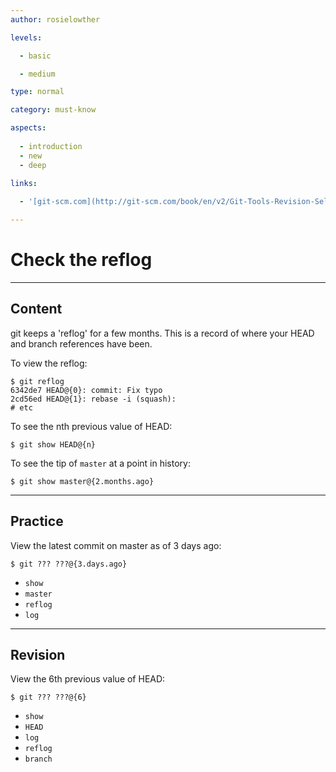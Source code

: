 ```yaml
---
author: rosielowther

levels:

  - basic

  - medium

type: normal

category: must-know

aspects:
  
  - introduction
  - new
  - deep
 
links:

  - '[git-scm.com](http://git-scm.com/book/en/v2/Git-Tools-Revision-Selection){website}'

---
```


# Check the reflog

---
## Content

git keeps a 'reflog' for a few months. This is a record of where your HEAD and branch references have been.

To view the reflog:
```
$ git reflog
6342de7 HEAD@{0}: commit: Fix typo
2cd56ed HEAD@{1}: rebase -i (squash):
# etc
```

To see the nth previous value of HEAD:
```
$ git show HEAD@{n}
```
To see the tip of `master` at a point in history:
```
$ git show master@{2.months.ago}
```

---
## Practice

View the latest commit on master as of 3 days ago:
```
$ git ??? ???@{3.days.ago}
```

* `show`
* `master`
* `reflog`
* `log`

---
## Revision

View the 6th previous value of HEAD:
```
$ git ??? ???@{6}
```

* `show`
* `HEAD`
* `log`
* `reflog`
* `branch`

 
